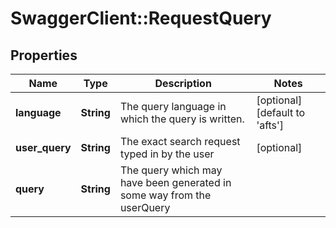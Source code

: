 # SwaggerClient::RequestQuery

## Properties
Name | Type | Description | Notes
------------ | ------------- | ------------- | -------------
**language** | **String** | The query language in which the query is written. | [optional] [default to &#39;afts&#39;]
**user_query** | **String** | The exact search request typed in by the user | [optional] 
**query** | **String** | The query which may have been generated in some way from the userQuery | 


